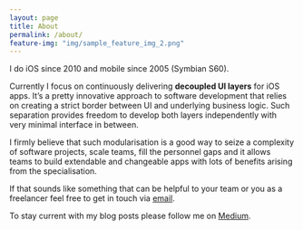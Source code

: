 ```yaml
---
layout: page
title: About
permalink: /about/
feature-img: "img/sample_feature_img_2.png"
---
```


I do iOS since 2010 and mobile since 2005 (Symbian S60).

Currently I focus on continuously delivering **decoupled UI layers** for iOS apps. It’s a pretty innovative approach to software development that relies on creating a strict border between UI and underlying business logic. Such separation provides freedom to develop both layers independently with very minimal interface in between.

I firmly believe that such modularisation is a good way to seize a complexity of software projects, scale teams, fill the personnel gaps and it allows teams to build extendable and changeable apps with lots of benefits arising from the specialisation.

If that sounds like something that can be helpful to your team or you as a freelancer feel free to get in touch via [email](mailto:hello@mczarnik.com).

To stay current with my blog posts please follow me on [Medium](https://medium.com/@czajnikowski).
